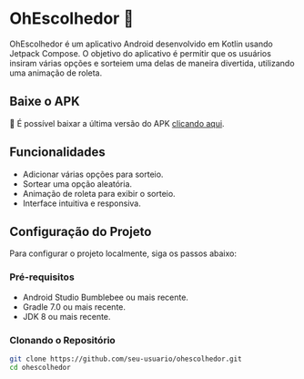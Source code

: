 # OhEscolhedor 🔮

OhEscolhedor é um aplicativo Android desenvolvido em Kotlin usando Jetpack Compose. O objetivo do aplicativo é permitir que os usuários insiram várias opções e sorteiem uma delas de maneira divertida, utilizando uma animação de roleta.

## Baixe o APK

🚀 É possível baixar a última versão do APK [clicando aqui](https://github.com/luismtns/OohEscolhedorApp/releases/download/v1.0/app-release.apk).

## Funcionalidades

- Adicionar várias opções para sorteio.
- Sortear uma opção aleatória.
- Animação de roleta para exibir o sorteio.
- Interface intuitiva e responsiva.

## Configuração do Projeto

Para configurar o projeto localmente, siga os passos abaixo:

### Pré-requisitos

- Android Studio Bumblebee ou mais recente.
- Gradle 7.0 ou mais recente.
- JDK 8 ou mais recente.

### Clonando o Repositório

```sh
git clone https://github.com/seu-usuario/ohescolhedor.git
cd ohescolhedor
